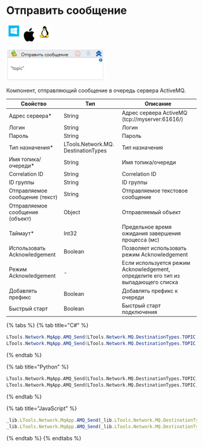 # Отправить сообщение

![](<../../../../.gitbook/assets/image (100) (1) (1) (1) (1) (1) (1) (1) (4).png>)

![](<../../../../.gitbook/assets/image (398).png>)

Компонент, отправляющий сообщение в очередь сервера ActiveMQ.

| Свойство                        | Тип                                 | Описание                                                                          |
| ------------------------------- | ----------------------------------- | --------------------------------------------------------------------------------- |
| Адрес сервера\*                 | String                              | Адрес сервера ActiveMQ (tcp://myserver:61616/)                                    |
| Логин                           | String                              | Логин                                                                             |
| Пароль                          | String                              | Пароль                                                                            |
| Тип назначения\*                | LTools.Network.MQ. DestinationTypes | Тип назначения                                                                    |
| Имя топика/очереди\*            | String                              | Имя топика/очереди                                                                |
| Correlation ID                  | String                              | Correlation ID                                                                    |
| ID группы                       | String                              | ID группы                                                                         |
| Отправляемое сообщение (текст)  | String                              | Отправляемое текстовое сообщение                                                  |
| Отправляемое сообщение (объект) | Object                              | Отправляемый объект                                                               |
| Таймаут\*                       | Int32                               | Предельное время ожидания завершения процесса (мс)                                |
| Использовать Acknowledgement    | Boolean                             | Позволяет использовать режим Acknowledgement                                      |
| Режим Acknowledgement           | -                                   | Если используется режим Acknowledgement, определите его тип из выпадающего списка |
| Добавлять префикс               | Boolean                             | Добавлять префикс к очереди                                                       |
| Быстрый старт                   | Boolean                             | Быстрый старт подключения                                                         |

{% tabs %}
{% tab title="C#" %}
```csharp
LTools.Network.MqApp.AMQ_Send(LTools.Network.MQ.DestinationTypes.TOPIC, "tcp://myserver:61616/", "login", "password", "topic", "corrId", "groupId", "message", 10000);
LTools.Network.MqApp.AMQ_Send(LTools.Network.MQ.DestinationTypes.TOPIC, "tcp://myserver:61616/", "login", "password", "topic", "corrId", "groupId", 10, 10000);
```
{% endtab %}

{% tab title="Python" %}
```python
LTools.Network.MqApp.AMQ_Send(LTools.Network.MQ.DestinationTypes.TOPIC, "tcp://myserver:61616/", "login", "password", "topic", "corrId", "groupId", "message", 10000)
LTools.Network.MqApp.AMQ_Send(LTools.Network.MQ.DestinationTypes.TOPIC, "tcp://myserver:61616/", "login", "password", "topic", "corrId", "groupId", 10, 10000)
```
{% endtab %}

{% tab title="JavaScript" %}
```javascript
_lib.LTools.Network.MqApp.AMQ_Send(_lib.LTools.Network.MQ.DestinationTypes.TOPIC, "tcp://myserver:61616/", "login", "password", "topic", "corrId", "groupId", "message", 10000);
_lib.LTools.Network.MqApp.AMQ_Send(_lib.LTools.Network.MQ.DestinationTypes.TOPIC, "tcp://myserver:61616/", "login", "password", "topic", "corrId", "groupId", 10, 10000);
```
{% endtab %}
{% endtabs %}
